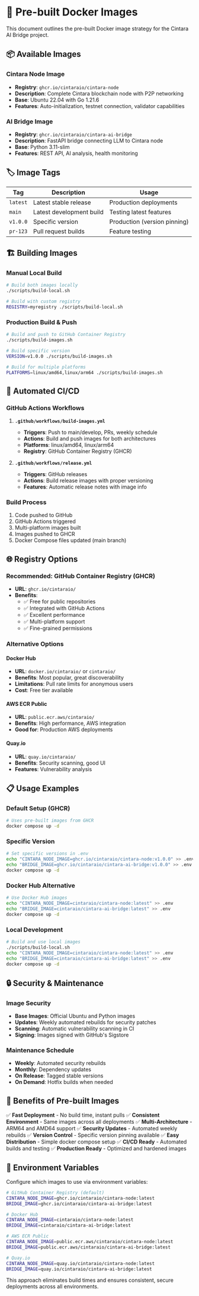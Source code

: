 # 🐳 Pre-built Docker Images

This document outlines the pre-built Docker image strategy for the Cintara AI Bridge project.

## 📦 Available Images

### **Cintara Node Image**
- **Registry**: `ghcr.io/cintaraio/cintara-node`
- **Description**: Complete Cintara blockchain node with P2P networking
- **Base**: Ubuntu 22.04 with Go 1.21.6
- **Features**: Auto-initialization, testnet connection, validator capabilities

### **AI Bridge Image**
- **Registry**: `ghcr.io/cintaraio/cintara-ai-bridge`
- **Description**: FastAPI bridge connecting LLM to Cintara node
- **Base**: Python 3.11-slim
- **Features**: REST API, AI analysis, health monitoring

## 🏷️ Image Tags

| Tag | Description | Usage |
|-----|-------------|-------|
| `latest` | Latest stable release | Production deployments |
| `main` | Latest development build | Testing latest features |
| `v1.0.0` | Specific version | Production (version pinning) |
| `pr-123` | Pull request builds | Feature testing |

## 🏗️ Building Images

### **Manual Local Build**
```bash
# Build both images locally
./scripts/build-local.sh

# Build with custom registry
REGISTRY=myregistry ./scripts/build-local.sh
```

### **Production Build & Push**
```bash
# Build and push to GitHub Container Registry
./scripts/build-images.sh

# Build specific version
VERSION=v1.0.0 ./scripts/build-images.sh

# Build for multiple platforms
PLATFORMS=linux/amd64,linux/arm64 ./scripts/build-images.sh
```

## 🚀 Automated CI/CD

### **GitHub Actions Workflows**

1. **`.github/workflows/build-images.yml`**
   - **Triggers**: Push to main/develop, PRs, weekly schedule
   - **Actions**: Build and push images for both architectures
   - **Platforms**: linux/amd64, linux/arm64
   - **Registry**: GitHub Container Registry (GHCR)

2. **`.github/workflows/release.yml`**
   - **Triggers**: GitHub releases
   - **Actions**: Build release images with proper versioning
   - **Features**: Automatic release notes with image info

### **Build Process**
1. Code pushed to GitHub
2. GitHub Actions triggered
3. Multi-platform images built
4. Images pushed to GHCR
5. Docker Compose files updated (main branch)

## 🌐 Registry Options

### **Recommended: GitHub Container Registry (GHCR)**
- **URL**: `ghcr.io/cintaraio/`
- **Benefits**:
  - ✅ Free for public repositories
  - ✅ Integrated with GitHub Actions
  - ✅ Excellent performance
  - ✅ Multi-platform support
  - ✅ Fine-grained permissions

### **Alternative Options**

#### **Docker Hub**
- **URL**: `docker.io/cintaraio/` or `cintaraio/`
- **Benefits**: Most popular, great discoverability
- **Limitations**: Pull rate limits for anonymous users
- **Cost**: Free tier available

#### **AWS ECR Public**
- **URL**: `public.ecr.aws/cintaraio/`
- **Benefits**: High performance, AWS integration
- **Good for**: Production AWS deployments

#### **Quay.io**
- **URL**: `quay.io/cintaraio/`
- **Benefits**: Security scanning, good UI
- **Features**: Vulnerability analysis

## 📋 Usage Examples

### **Default Setup (GHCR)**
```bash
# Uses pre-built images from GHCR
docker compose up -d
```

### **Specific Version**
```bash
# Set specific versions in .env
echo "CINTARA_NODE_IMAGE=ghcr.io/cintaraio/cintara-node:v1.0.0" >> .env
echo "BRIDGE_IMAGE=ghcr.io/cintaraio/cintara-ai-bridge:v1.0.0" >> .env
docker compose up -d
```

### **Docker Hub Alternative**
```bash
# Use Docker Hub images
echo "CINTARA_NODE_IMAGE=cintaraio/cintara-node:latest" >> .env
echo "BRIDGE_IMAGE=cintaraio/cintara-ai-bridge:latest" >> .env
docker compose up -d
```

### **Local Development**
```bash
# Build and use local images
./scripts/build-local.sh
echo "CINTARA_NODE_IMAGE=cintaraio/cintara-node:latest" >> .env
echo "BRIDGE_IMAGE=cintaraio/cintara-ai-bridge:latest" >> .env
docker compose up -d
```

## 🔒 Security & Maintenance

### **Image Security**
- **Base Images**: Official Ubuntu and Python images
- **Updates**: Weekly automated rebuilds for security patches
- **Scanning**: Automatic vulnerability scanning in CI
- **Signing**: Images signed with GitHub's Sigstore

### **Maintenance Schedule**
- **Weekly**: Automated security rebuilds
- **Monthly**: Dependency updates
- **On Release**: Tagged stable versions
- **On Demand**: Hotfix builds when needed

## 🎯 Benefits of Pre-built Images

✅ **Fast Deployment** - No build time, instant pulls
✅ **Consistent Environment** - Same images across all deployments
✅ **Multi-Architecture** - ARM64 and AMD64 support
✅ **Security Updates** - Automated weekly rebuilds
✅ **Version Control** - Specific version pinning available
✅ **Easy Distribution** - Simple docker compose setup
✅ **CI/CD Ready** - Automated builds and testing
✅ **Production Ready** - Optimized and hardened images

## 🔧 Environment Variables

Configure which images to use via environment variables:

```bash
# GitHub Container Registry (default)
CINTARA_NODE_IMAGE=ghcr.io/cintaraio/cintara-node:latest
BRIDGE_IMAGE=ghcr.io/cintaraio/cintara-ai-bridge:latest

# Docker Hub
CINTARA_NODE_IMAGE=cintaraio/cintara-node:latest
BRIDGE_IMAGE=cintaraio/cintara-ai-bridge:latest

# AWS ECR Public
CINTARA_NODE_IMAGE=public.ecr.aws/cintaraio/cintara-node:latest
BRIDGE_IMAGE=public.ecr.aws/cintaraio/cintara-ai-bridge:latest

# Quay.io
CINTARA_NODE_IMAGE=quay.io/cintaraio/cintara-node:latest
BRIDGE_IMAGE=quay.io/cintaraio/cintara-ai-bridge:latest
```

This approach eliminates build times and ensures consistent, secure deployments across all environments.